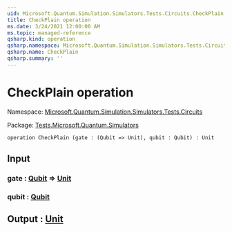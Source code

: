 ```yaml
---
uid: Microsoft.Quantum.Simulation.Simulators.Tests.Circuits.CheckPlain
title: CheckPlain operation
ms.date: 3/24/2021 12:00:00 AM
ms.topic: managed-reference
qsharp.kind: operation
qsharp.namespace: Microsoft.Quantum.Simulation.Simulators.Tests.Circuits
qsharp.name: CheckPlain
qsharp.summary: ''
---
```


# CheckPlain operation

Namespace: [Microsoft.Quantum.Simulation.Simulators.Tests.Circuits](xref:Microsoft.Quantum.Simulation.Simulators.Tests.Circuits)

Package: [Tests.Microsoft.Quantum.Simulators](https://nuget.org/packages/Tests.Microsoft.Quantum.Simulators)




```qsharp
operation CheckPlain (gate : (Qubit => Unit), qubit : Qubit) : Unit
```


## Input

### gate : [Qubit](xref:microsoft.quantum.lang-ref.qubit) => [Unit](xref:microsoft.quantum.lang-ref.unit) 




### qubit : [Qubit](xref:microsoft.quantum.lang-ref.qubit)





## Output : [Unit](xref:microsoft.quantum.lang-ref.unit)

